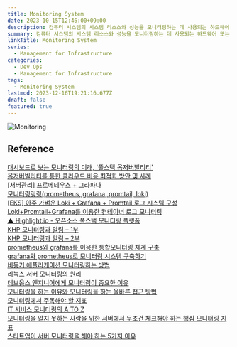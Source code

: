 ```yaml
---
title: Monitoring System
date: 2023-10-15T12:46:00+09:00
description: 컴퓨터 시스템의 시스템 리소스와 성능을 모니터링하는 데 사용되는 하드웨어 또는 소프트웨어 구성 요소
summary: 컴퓨터 시스템의 시스템 리소스와 성능을 모니터링하는 데 사용되는 하드웨어 또는 소프트웨어 구성 요소
linkTitle: Monitoring System
series:
  - Management for Infrastructure
categories:
  - Dev Ops
  - Management for Infrastructure
tags:
  - Monitoring System
lastmod: 2023-12-16T19:21:16.677Z
draft: false
featured: true
---
```


![Monitoring](media/images/types-it-monitoring.png "https://www.bmc.com/blogs/it-monitoring/")

## Reference

[대시보드로 보는 모니터링의 미래, '풀스택 옵저버빌리티'](https://yozm.wishket.com/magazine/detail/2047/)  
[옵저버빌리티를 통한 클라우드 비용 최적화 방안 및 사례](https://www.samsungsds.com/kr/insights/cloud-cost-optimization-in-observability.html)  
[[서버관리] 프로메테우스 + 그라파나](https://velog.io/@jujuju914/%EB%AA%A8%EB%8B%88%ED%84%B0%EB%A7%81-%ED%94%84%EB%A1%9C%EB%A9%94%ED%85%8C%EC%9A%B0%EC%8A%A4-%EA%B7%B8%EB%9D%BC%ED%8C%8C%EB%82%98)  
[모니터링링링(prometheus, grafana, promtail, loki)](https://velog.io/@junsj119/%EB%AA%A8%EB%8B%88%ED%84%B0%EB%A7%81-%EA%B4%80%EB%A0%A8)  
[[EKS] 아주 가벼운 Loki + Grafana + Promtail 로그 시스템 구성](https://nyyang.tistory.com/159)  
[Loki+Promtail+Grafana를 이용한 컨테이너 로그 모니터링](https://enginnersnack.tistory.com/m/13)  
[▲ Highlight.io - 오픈소스 풀스택 모니터링 플랫폼](https://news.hada.io/topic?id=9879)  
[KHP 모니터링과 알림 – 1부](https://tech.kakao.com/2022/12/19/khp-monitoring-and-alarm-1st/)  
[KHP 모니터링과 알림 – 2부](https://tech.kakao.com/2022/12/19/khp-monitoring-and-alarm-2nd/)  
[prometheus와 grafana를 이용한 통합모니터링 체계 구축](https://happycloud-lee.tistory.com/203)  
[grafana와 prometheus로 모니터링 시스템 구축하기](https://solo5star.tistory.com/19)  
[비동기 애플리케이션 모니터링하는 방법](https://www.whatap.io/ko/blog/190/index.html)  
[리눅스 서버 모니터링의 원리](https://www.whatap.io/ko/blog/137/index.html)  
[데브옵스 엔지니어에게 모니터링이 중요한 이유](https://www.whatap.io/ko/blog/124/index.html)  
[모니터링을 하는 이유와 모니터링을 하는 올바른 접근 방법](https://www.whatap.io/ko/blog/99/index.html)  
[모니터링에서 주목해야 할 지표](https://www.whatap.io/ko/blog/94/index.html)  
[IT 서비스 모니터링의 A TO Z](https://www.whatap.io/ko/blog/70/index.html)  
[모니터링을 알지 못하는 사람을 위한 서버에서 무조건 체크해야 하는 핵심 모니터링 지표](https://www.whatap.io/ko/blog/6/index.html)  
[스타트업이 서버 모니터링을 해야 하는 5가지 이유](https://www.whatap.io/ko/blog/5/index.html)
